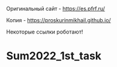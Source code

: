 Оригинальный сайт - https://es.pfrf.ru/

Копия - https://proskurinmikhail.github.io/

Некоторые ссылки роботают! 



# Sum2022_1st_task
